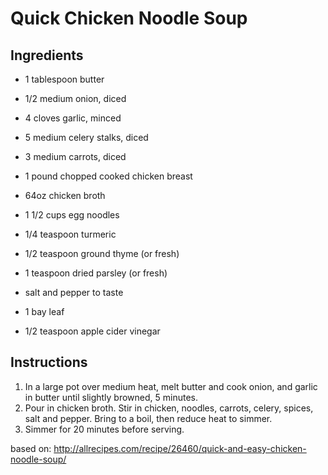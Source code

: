 # Quick Chicken Noodle Soup

## Ingredients
- 1 tablespoon butter 
- 1/2 medium onion, diced 
- 4 cloves garlic, minced

- 5 medium celery stalks, diced
- 3 medium carrots, diced

- 1 pound chopped cooked chicken breast 
- 64oz chicken broth 
- 1 1/2 cups egg noodles 
- 1/4 teaspoon turmeric
- 1/2 teaspoon ground thyme (or fresh)
- 1 teaspoon dried parsley (or fresh)
- salt and pepper to taste
- 1 bay leaf
- 1/2 teaspoon apple cider vinegar

## Instructions
1. In a large pot over medium heat, melt butter and cook onion, and garlic in butter until slightly browned, 5 minutes. 
1. Pour in chicken broth. Stir in chicken, noodles, carrots, celery, spices, salt and pepper. Bring to a boil, then reduce heat to simmer.
1. Simmer for 20 minutes before serving.

based on: http://allrecipes.com/recipe/26460/quick-and-easy-chicken-noodle-soup/
